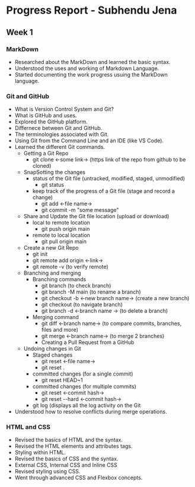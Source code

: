 
# Progress Report - Subhendu Jena

## Week 1

### MarkDown
  - Researched about the MarkDown and learned the basic syntax.
  - Understood the uses and working of Markdown Language.
  - Started documenting the work progress usuing the MarkDown language.

### Git and GitHub
  - What is Version Control System and Git?
  - What is GitHub and uses.
  - Explored the GitHub platform. 
  - Differnece between Git and GitHub.
  - The terminologies associated with Git.
  - Using Git from the Command Line and an IDE (like VS Code).
  - Learned the different Git commands.
      - Getting a Git Repo
        - git clone <-some link->  (https link of the repo from github to be cloned)
      - SnapSotting the changes
        - status of the Git file (untracked, modified, staged, unmodified)
          - git status
        - keep track of the progress of a Git file (stage and record a change)
          - git add <-file name->
          - git commit -m "some message"
      - Share and Update the Git file location (upload or download)
        - local to remote location
          - git push origin main
        - remote to local location
          - git pull origin main
      - Create a new Git Repo
          - git init
          - git remote add origin <-link->
          - git remote -v (to verify remote)
      - Branching and merging
          - Branching commands
            - git branch (to check branch)
            - git branch -M main (to rename a branch)
            - git checkout -b <-new branch name-> (create a new branch)  
            - git checkout (to navigate branch)
            - git branch -d <-branch name -> (to delete a branch)
          - Merging command
            - git diff <-branch name-> (to compare commits, branches, files and more)
            - git merge <-branch name-> (to merge 2 branches)
            - Creating a Pull Request from a GitHub
      - Undoing changes in Git
          - Staged changes
             - git reset <-file name->
             - git reset .
          - committed changes (for a single commit)
             - git reset HEAD~1
          - committed changes (for multiple commits)
             - git reset <-commit hash->
             - git reset --hard <-commit hash->
          - git log (displays all the log activity on the Git
  - Understood how to resolve conflicts during merge operations.

### HTML and CSS
   - Revised the basics of HTML and the syntax.
   - Revised the HTML elements and attributes tags.
   - Styling within HTML.
   - Revised the basics of CSS and the syntax.
   - External CSS, Internal CSS and Inline CSS
   - Revised styling using CSS.
   - Went through advanced CSS and Flexbox concepts.
